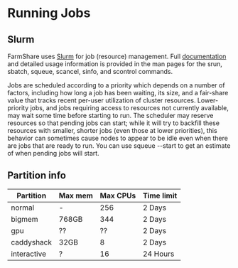 # Running Jobs

## Slurm

FarmShare uses [Slurm](https://slurm.schedmd.com/) for job (resource) management. Full [documentation](https://slurm.schedmd.com/documentation.html) and detailed usage information is provided in the man pages for the srun, sbatch, squeue, scancel, sinfo, and scontrol commands.

Jobs are scheduled according to a priority which depends on a number of factors, including how long a job has been waiting, its size, and a fair-share value that tracks recent per-user utilization of cluster resources. Lower-priority jobs, and jobs requiring access to resources not currently available, may wait some time before starting to run. The scheduler may reserve resources so that pending jobs can start; while it will try to backfill these resources with smaller, shorter jobs (even those at lower priorities), this behavior can sometimes cause nodes to appear to be idle even when there are jobs that are ready to run. You can use squeue --start to get an estimate of when pending jobs will start.

## Partition info

| Partition   | Max mem | Max CPUs | Time limit |
|-------------|---------|----------|------------|
| normal      | -       | 256      | 2 Days     |
| bigmem      | 768GB   | 344      | 2 Days     |
| gpu         | ??      | ??       | 2 Days     |
| caddyshack  | 32GB    | 8        | 2 Days     |
| interactive | ?       | 16       | 24 Hours   |
